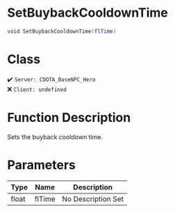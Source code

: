 # SetBuybackCooldownTime
```lua
void SetBuybackCooldownTime(flTime)
```
# Class
✔️ `Server: CDOTA_BaseNPC_Hero`  
❌ `Client: undefined`  

# Function Description
Sets the buyback cooldown time.
# Parameters
Type|Name|Description
--|--|--
float|flTime|No Description Set
